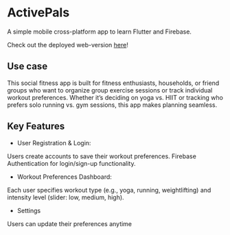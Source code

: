 # ActivePals
A simple mobile cross-platform app to learn Flutter and Firebase.

Check out the deployed web-version [here](https://activepals-2025.web.app/)!


## Use case
This social fitness app is built for fitness enthusiasts, households, or friend groups who want to organize group exercise sessions or track individual workout preferences. Whether it’s deciding on yoga vs. HIIT or tracking who prefers solo running vs. gym sessions, this app makes planning seamless.

## Key Features

- User Registration & Login:

Users create accounts to save their workout preferences.
Firebase Authentication for login/sign-up functionality.

- Workout Preferences Dashboard:

Each user specifies workout type (e.g., yoga, running, weightlifting) and intensity level (slider: low, medium, high).
            

- Settings

Users can update their preferences anytime